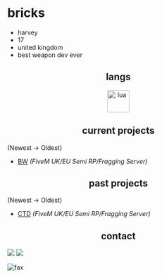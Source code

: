 <h1>bricks</h1>

- harvey
- 17
- united kingdom
- best weapon dev ever 

<h2 align="center">langs</h2>

<p align="center">
<img align="center" src="https://upload.wikimedia.org/wikipedia/commons/f/fc/Flag_of_Great_Britain_%28English_version%29.png" alt="lua" height="50" width="50" />
</p>


<h2 align="center">current projects</h2>

(Newest -> Oldest)
- [BW](https://discord.gg/BWRP) *(FiveM UK/EU Semi RP/Fragging Server)*

<h2 align="center">past projects</h2>

(Newest -> Oldest)
- [CTD](https://discord.gg/CTD) *(FiveM UK/EU Semi RP/Fragging Server)*
<h2 align="center">contact</h2>

<p><img src="http://github-profile-summary-cards.vercel.app/api/cards/profile-details?username=briks&theme=transparent" />
<img src="https://github-readme-streak-stats.herokuapp.com/?user=brikcs&hide_border=true&card_width=338&theme=transparent" /></p>
<img src="https://komarev.com/ghpvc/?username=brikcs&color=lightgray" alt="fax" width="" height="">
<p align="center">
</p>


 
